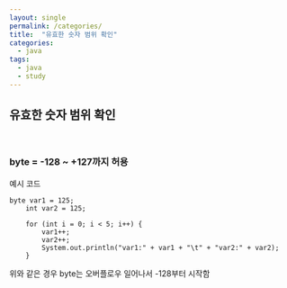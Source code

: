 ```yaml
---
layout: single
permalink: /categories/
title:  "유효한 숫자 범위 확인"
categories:
  - java
tags:
  - java
  - study
---
```

<h2>유효한 숫자 범위 확인</h2>
<br>
<h3>byte = -128 ~ +127까지 허용</h3>
<p>예시 코드</p>


    byte var1 = 125;
		int var2 = 125;
		
		for (int i = 0; i < 5; i++) {
			var1++;
			var2++;
			System.out.println("var1:" + var1 + "\t" + "var2:" + var2);
		}
    
<p>위와 같은 경우 byte는 오버플로우 일어나서 -128부터 시작함 </p>
